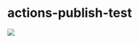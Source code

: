 # actions-publish-test

<a href="https://www.npmjs.com/package/actions-publish-test" alt="NPM Package">
    <img src="https://img.shields.io/npm/v/actions-publish-test" />
</a>

